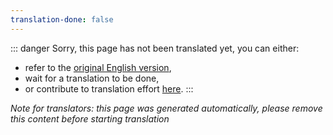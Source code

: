```yaml
---
translation-done: false
---
```

::: danger
Sorry, this page has not been translated yet, you can either:
- refer to the [original English version](<..\..\..\fr\models\custom-sabers.md>),
- wait for a translation to be done,
- or contribute to translation effort [here](https://github.com/bsmg/wiki).
:::

_Note for translators: this page was generated automatically, please remove this content before starting translation_
